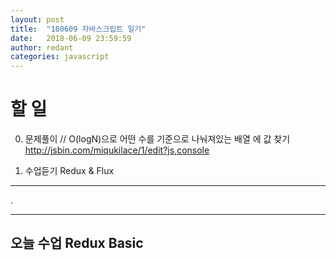 ```yaml
---
layout: post
title:  "180609 자바스크립트 일기"
date:   2018-06-09 23:59:59
author: redant
categories: javascript
---
```


# 할 일 

0. 문제풀이 // O(logN)으로 어떤 수를 기준으로 나눠져있는 배열 에 값 찾기
http://jsbin.com/miqukilace/1/edit?js,console



1. 수업듣기 Redux & Flux
---
 .


---

## 오늘 수업 Redux Basic




